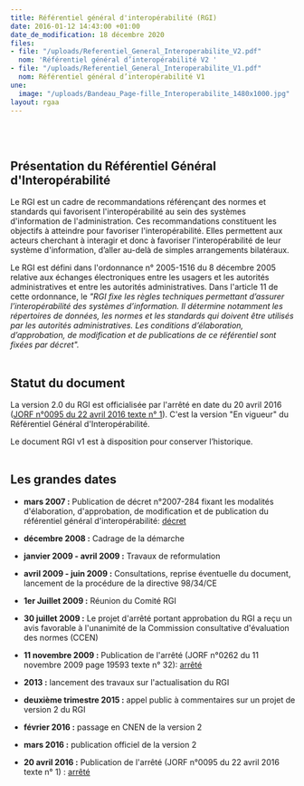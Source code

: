 ```yaml
---
title: Référentiel général d'interopérabilité (RGI)
date: 2016-01-12 14:43:00 +01:00
date_de_modification: 18 décembre 2020
files:
- file: "/uploads/Referentiel_General_Interoperabilite_V2.pdf"
  nom: 'Référentiel général d’interopérabilité V2 '
- file: "/uploads/Referentiel_General_Interoperabilite_V1.pdf"
  nom: Référentiel général d’interopérabilité V1
une:
  image: "/uploads/Bandeau_Page-fille_Interoperabilite_1480x1000.jpg"
layout: rgaa
---
```


<br>
<br>

## Présentation du Référentiel Général d'Interopérabilité
Le RGI est un cadre de recommandations référençant des normes et standards qui favorisent l'interopérabilité au sein des systèmes d'information de l'administration.
Ces recommandations constituent les objectifs à atteindre pour favoriser l'interopérabilité. Elles permettent aux acteurs cherchant à interagir et donc à favoriser l'interopérabilité de leur système d'information, d’aller au-delà de simples arrangements bilatéraux.

Le RGI est défini dans l'ordonnance n° 2005-1516 du 8 décembre 2005 relative aux échanges électroniques entre les usagers et les autorités administratives et entre les autorités administratives. Dans l'article 11 de cette ordonnance, le *"RGI fixe les règles techniques permettant d’assurer l’interopérabilité des systèmes d’information. Il détermine notamment les répertoires de données, les normes et les standards qui doivent être utilisés par les autorités administratives. Les conditions d’élaboration, d’approbation, de modification et de publications de ce référentiel sont fixées par décret".*
<br>
<br>

## Statut du document
La version 2.0 du RGI est officialisée par l'arrêté en date du 20 avril 2016 ([JORF n°0095 du 22 avril 2016 texte n° 1](https://www.legifrance.gouv.fr/jorf/jo/2016/04/22/0095)). C'est la version "En vigueur" du Référentiel Général d'Interopérabilité.

Le document RGI v1 est à disposition pour conserver l’historique.
<br>
<br>

## Les grandes dates
* **mars 2007 :** Publication de décret n°2007-284 fixant les modalités d'élaboration, d'approbation, de modification et de publication du référentiel général d'interopérabilité: [décret](http://www.legifrance.gouv.fr/affichTexte.do?cidTexte=JORFTEXT000000271296&dateTexte= "Décret, nouvelle fenêtre")

* **décembre 2008 :** Cadrage de la démarche

* **janvier 2009 - avril 2009 :** Travaux de reformulation

* **avril 2009 - juin 2009 :** Consultations, reprise éventuelle du document, lancement de la procédure de la directive 98/34/CE

* **1er Juillet 2009 :** Réunion du Comité RGI

* **30 juillet 2009 :** Le projet d'arrêté portant approbation du RGI a reçu un avis favorable à l'unanimité de la Commission consultative d'évaluation des normes (CCEN)

* **11 novembre 2009 :** Publication de l'arrêté (JORF n°0262 du 11 novembre 2009 page 19593 texte n° 32): [arrêté](http://www.legifrance.gouv.fr/affichTexte.do?cidTexte=JORFTEXT000021254225 "Arrêté, nouvelle fenêtre")

* **2013 :** lancement des travaux sur l'actualisation du RGI

* **deuxième trimestre 2015 :** appel public à commentaires sur un projet de version 2 du RGI

* **février 2016 :** passage en CNEN de la version 2

* **mars 2016 :** publication officiel de la version 2

* **20 avril 2016 :** Publication de l'arrêté (JORF n°0095 du 22 avril 2016 texte n° 1) : [arrêté](https://www.legifrance.gouv.fr/jorf/jo/2016/04/22/0095)